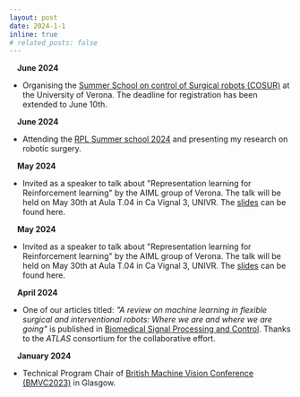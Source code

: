 ```yaml
---
layout: post
date: 2024-1-1
inline: true
# related_posts: false
---
```

&emsp;**June 2024** 
- Organising the [Summer School on control of Surgical robots (COSUR)](https://metropolis.scienze.univr.it/cosur-2024/) at the University of Verona. The deadline for registration has been extended to June 10th. 

&emsp;**June 2024** 
- Attending the [RPL Summer school 2024](https://summer-school.rpl.eecs.kth.se/) and presenting my research on robotic surgery.

&emsp;**May 2024** 
- Invited as a speaker to talk about "Representation learning for Reinforcement learning" by the AIML group of Verona. The talk will be held on May 30th at Aula T.04 in Ca Vignal 3, UNIVR. The [slides](https://github.com/Ameyapores/Ameyapores.github.io/blob/master/assets/pdf/RL_for_RL_compressed.pdf) can be found here.

&emsp;**May 2024** 
- Invited as a speaker to talk about "Representation learning for Reinforcement learning" by the AIML group of Verona. The talk will be held on May 30th at Aula T.04 in Ca Vignal 3, UNIVR. The [slides](https://github.com/Ameyapores/Ameyapores.github.io/blob/master/assets/pdf/RL_for_RL_compressed.pdf) can be found here.

&emsp;**April 2024** 
- One of our articles titled: *"A review on machine learning in flexible surgical and interventional robots: Where we are and where we are going"* is published in [Biomedical Signal Processing and Control](https://www.sciencedirect.com/science/article/pii/S1746809424002374). Thanks to the *ATLAS* consortium for the collaborative effort.

&emsp;**January 2024** 
- Technical Program Chair of [British Machine Vision Conference (BMVC2023)](https://bmvc2024.org/) in Glasgow.